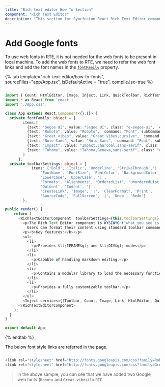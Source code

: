 ```yaml
---
title: "Rich text editor How To Section"
component: "Rich Text Editor"
description: "This section for Syncfusion React Rich Text Editor component explains the addition of Google web fonts to the `fontFamily`."
---
```


# Add Google fonts

To use web fonts in RTE, it is not needed for the web fonts to be present in local machine. To add the web fonts to RTE, we need to refer the web font links and add the font names in the [`fontFamily`](../../api/rich-text-editor/#fontfamily) property.

{% tab template="rich-text-editor/how-to-fonts", sourceFiles="app/App.tsx", isDefaultActive = "true", compileJsx=true %}

```typescript

import { Count, HtmlEditor, Image, Inject, Link, QuickToolbar, RichTextEditorComponent, Toolbar } from '@syncfusion/ej2-react-richtexteditor';
import * as React from 'react';
import './App.css';

class App extends React.Component<{},{}> {
  private fontFamily: object = {
        items:[
          {text: "Segoe UI", value: "Segoe UI", class: "e-segoe-ui",  command: "Font", subCommand: "FontName"},
          {text: "Roboto", value: "Roboto",  command: "Font", subCommand: "FontName"},
          {text: "Great vibes", value: "Great Vibes,cursive",  command: "Font", subCommand: "FontName"},
          {text: "Noto Sans", value: "Noto Sans",  command: "Font", subCommand: "FontName"},
          {text: "Impact", value: "Impact,Charcoal,sans-serif", class: "e-impact", command: "Font", subCommand: "FontName"},
          {text: "Tahoma", value: "Tahoma,Geneva,sans-serif", class: "e-tahoma", command: "Font", subCommand: "FontName"},
        ]
      };
  private toolbarSettings: object = {
            items: ['Bold', 'Italic', 'Underline', 'StrikeThrough','|',
                'FontName', 'FontSize', 'FontColor', 'BackgroundColor',
                'LowerCase', 'UpperCase', '|',
                'Formats', 'Alignments', 'OrderedList', 'UnorderedList',
                'Outdent', 'Indent', '|',
                'CreateLink', 'Image', '|', 'ClearFormat', 'Print',
                'SourceCode', 'FullScreen', '|', 'Undo', 'Redo']
        };

public render() {
    return (
      <RichTextEditorComponent  toolbarSettings={this.toolbarSettings} fontFamily={this.fontFamily}>
        <p>The Rich Text Editor component is WYSIWYG ("what you see is what you get") editor that provides the best user experience to create and update the content.
          Users can format their content using standard toolbar commands.</p>
        <p><b>Key features:</b></p>
        <ul>
          <li>
            <p>Provides &lt;IFRAME&gt; and &lt;DIV&gt; modes</p>
          </li>
          <li>
            <p>Capable of handling markdown editing.</p>
          </li>
          <li>
            <p>Contains a modular library to load the necessary functionality on demand.</p>
          </li>
          <li>
            <p>Provides a fully customizable toolbar.</p>
          </li>
        </ul>
        <Inject services={[Toolbar, Count, Image, Link, HtmlEditor, QuickToolbar]} />
      </RichTextEditorComponent>
    );
  }
}

export default App;

```

{% endtab %}

The below font style links are referred in the page.

```typescript

<link rel="stylesheet" href="http://fonts.googleapis.com/css?family=Roboto">
<link rel="stylesheet" href="http://fonts.googleapis.com/css?family=Great+Vibes">

```

> In the above sample, you can see that we have added two Google web fonts (`Roboto` and `Great vibes`) to `RTE`.
